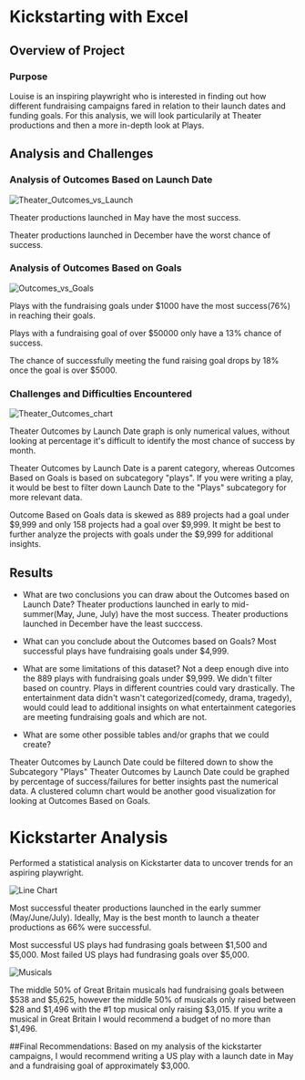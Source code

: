 # Kickstarting with Excel

## Overview of Project

### Purpose

Louise is an inspiring playwright who is interested in finding out how different fundraising campaigns fared in relation to their launch dates and funding goals. For this analysis, we will look particularily at Theater productions and then a more in-depth look at Plays. 

## Analysis and Challenges

### Analysis of Outcomes Based on Launch Date

![Theater_Outcomes_vs_Launch](https://user-images.githubusercontent.com/84742544/123671616-79d2d700-d80c-11eb-90c1-646d3698acb1.png)

Theater productions launched in May have the most success. 

Theater productions launched in December have the worst chance of success.

### Analysis of Outcomes Based on Goals

![Outcomes_vs_Goals](https://user-images.githubusercontent.com/84742544/123671610-78091380-d80c-11eb-831b-fb235f3346a8.png)

Plays with the fundraising goals under $1000 have the most success(76%) in reaching their goals. 

Plays with a fundraising goal of over $50000 only have a 13% chance of success. 

The chance of successfully meeting the fund raising goal drops by 18% once the goal is over $5000. 

### Challenges and Difficulties Encountered

![Theater_Outcomes_chart](https://user-images.githubusercontent.com/84742544/123672116-ff568700-d80c-11eb-866a-a9436f0e1ac5.PNG)

Theater Outcomes by Launch Date graph is only numerical values, without looking at percentage it's difficult to identify the most chance of success by month. 

Theater Outcomes by Launch Date is a parent category, whereas Outcomes Based on Goals is based on subcategory "plays". If you were writing a play, it would be best to filter down Launch Date to the "Plays" subcategory for more relevant data. 

Outcome Based on Goals data is skewed as 889 projects had a goal under $9,999 and only 158 projects had a goal over $9,999. It might be best to further analyze the projects with goals under the $9,999 for additional insights. 

## Results

- What are two conclusions you can draw about the Outcomes based on Launch Date?
Theater productions launched in early to mid-summer(May, June, July) have the most success. 
Theater productions launched in December have the least succcess. 

- What can you conclude about the Outcomes based on Goals?
Most successful plays have fundraising goals under $4,999. 

- What are some limitations of this dataset?
Not a deep enough dive into the 889 plays with fundraising goals under $9,999. 
We didn't filter based on country. Plays in different countries could vary drastically. 
The entertainment data didn't wasn't categorized(comedy, drama, tragedy), would could lead to additional insights on what entertainment categories are meeting fundraising goals and which are not. 

- What are some other possible tables and/or graphs that we could create?

Theater Outcomes by Launch Date could be filtered down to show the Subcategory "Plays"
Theater Outcomes by Launch Date could be graphed by percentage of success/failures for better insights past the numerical data.
A clustered column chart would be another good visualization for looking at Outcomes Based on Goals. 



# Kickstarter Analysis

Performed a statistical analysis on Kickstarter data to uncover trends for an aspiring playwright. 

![Line Chart](https://user-images.githubusercontent.com/84742544/123641801-a678f580-d7f0-11eb-82fc-d70e5f0a6bc0.png)

Most successful theater productions launched in the early summer (May/June/July).
Ideally, May is the best month to launch a theater productions as 66% were successful. 

Most successful US plays had fundrasing goals between $1,500 and $5,000. 
Most failed US plays had fundrasing goals over $5,000. 

![Musicals](https://user-images.githubusercontent.com/84742544/123641922-c1e40080-d7f0-11eb-845b-8a981af345b3.png)

The middle 50% of Great Britain musicals had fundraising goals between $538 and $5,625, however the middle 50% of musicals only raised between $28 and $1,496 with the #1 top musical only raising $3,015. If you write a musical in Great Britain I would recommend a budget of no more than $1,496. 


##Final Recommendations:
Based on my analysis of the kickstarter campaigns, I would recommend writing a US play with a launch date in May and a fundraising goal of approximately $3,000. 


